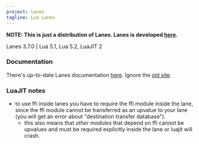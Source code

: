 ```yaml
---
project: lanes
tagline: Lua Lanes
---
```


**NOTE: This is just a distribution of Lanes. Lanes is developed [here][lanes site].**

Lanes 3.7.0 | Lua 5.1, Lua 5.2, LuaJIT 2

### Documentation

There's up-to-date Lanes documentation [here][lanes doc]. Ignore the [old site].

### LuaJIT notes

  * to use ffi inside lanes you have to require the ffi module inside the lane, since the ffi module cannot
    be transferred as an upvalue to your lane (you will get an error about "destination transfer database").
    * this also means that *other modules* that depend on ffi cannot be upvalues and must be required
	   explicitly inside the lane or luajit will crash.


[lanes site]:     http://github.com/LuaLanes/lanes
[lanes doc]:      https://rawgithub.com/LuaLanes/lanes/master/docs/index.html
[old site]:       http://kotisivu.dnainternet.net/askok/bin/lanes/
